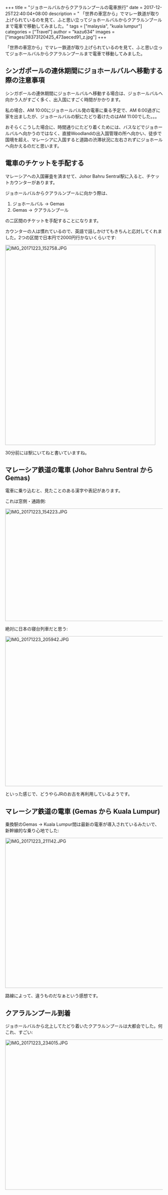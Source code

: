 +++
title = "ジョホールバルからクアラルンプールの電車旅行"
date = 2017-12-25T22:40:04+08:00
description = " 「世界の車窓から」でマレー鉄道が取り上げられているのを見て、ふと思い立ってジョホールバルからクアラルンプールまで電車で移動してみました。"
tags = ["malaysia", "kuala lumpur"]
categories = ["Travel"]
author = "kazu634"
images = ["images/38373120425_473aeced91_z.jpg"]
+++

「世界の車窓から」でマレー鉄道が取り上げられているのを見て、ふと思い立ってジョホールバルからクアラルンプールまで電車で移動してみました。

## シンガポールの連休期間にジョホールバルへ移動する際の注意事項
シンガポールの連休期間にジョホールバルへ移動する場合は、ジョホールバルへ向かう人がすごく多く、出入国にすごく時間がかかります。

私の場合、AM 10:00にジョホールバル発の電車に乗る予定で、AM 6:00過ぎに家を出ましたが、ジョホールバルの駅にたどり着けたのはAM 11:00でした。。。

おそらくこうした場合に、時間通りにたどり着くためには、バスなどでジョホールバルへ向かうのではなく、直接Woodlandの出入国管理の所へ向かい、徒歩で国境を超え、マレーシアに入国すると道路の渋滞状況に左右されずにジョホールへ向かえるのだと思います。

## 電車のチケットを手配する
マレーシアへの入国審査を済ませて、Johor Bahru Sentral駅に入ると、チケットカウンターがあります。

ジョホールバルからクアラルンプールに向かう際は、

1. ジョホールバル -> Gemas
2. Gemas -> クアラルンプール

の二区間のチケットを手配することになります。

カウンターの人は慣れているので、英語で話しかけてもきちんと応対してくれました。2つの区間で日本円で2000円行かないくらいです:

<a data-flickr-embed="true"  href="https://www.flickr.com/photos/42332031@N02/39249615441/in/album-72157661889675967/" title="IMG_20171223_152758.JPG"><img src="https://farm5.staticflickr.com/4590/39249615441_8f7f6fdcf1_z.jpg" width="480" height="640" alt="IMG_20171223_152758.JPG"></a><script async src="//embedr.flickr.com/assets/client-code.js" charset="utf-8"></script>

30分前には駅にいてねと書いていますね。

## マレーシア鉄道の電車 (Johor Bahru Sentral から Gemas)
電車に乗り込むと、見たことのある漢字や表記があります。

これは窓側・通路側:

<a data-flickr-embed="true"  href="https://www.flickr.com/photos/42332031@N02/38541764734/in/album-72157661889675967/" title="IMG_20171223_154223.JPG"><img src="https://farm5.staticflickr.com/4641/38541764734_76667c37fa_z.jpg" width="640" height="360" alt="IMG_20171223_154223.JPG"></a><script async src="//embedr.flickr.com/assets/client-code.js" charset="utf-8"></script>

絶対に日本の寝台列車だと思う:

<a data-flickr-embed="true"  href="https://www.flickr.com/photos/42332031@N02/25382851178/in/album-72157661889675967/" title="IMG_20171223_205942.JPG"><img src="https://farm5.staticflickr.com/4726/25382851178_306b72aec6_z.jpg" width="640" height="480" alt="IMG_20171223_205942.JPG"></a><script async src="//embedr.flickr.com/assets/client-code.js" charset="utf-8"></script>

といった感じで、どうやらJRのお古を再利用しているようです。

## マレーシア鉄道の電車 (Gemas から Kuala Lumpur)
乗換駅のGemas -> Kuala Lumpur間は最新の電車が導入されているみたいで、新幹線的な乗り心地でした:

<a data-flickr-embed="true"  href="https://www.flickr.com/photos/42332031@N02/25382853708/in/album-72157661889675967/" title="IMG_20171223_211142.JPG"><img src="https://farm5.staticflickr.com/4638/25382853708_21ce17735b_z.jpg" width="640" height="480" alt="IMG_20171223_211142.JPG"></a><script async src="//embedr.flickr.com/assets/client-code.js" charset="utf-8"></script>

路線によって、違うものだなぁという感想です。

## クアラルンプール到着
ジョホールバルから北上してたどり着いたクアラルンプールは大都会でした。何これ、すごい:

<a data-flickr-embed="true"  href="https://www.flickr.com/photos/42332031@N02/27473971399/in/album-72157661889675967/" title="IMG_20171223_234015.JPG"><img src="https://farm5.staticflickr.com/4726/27473971399_211deb892c_z.jpg" width="640" height="480" alt="IMG_20171223_234015.JPG"></a><script async src="//embedr.flickr.com/assets/client-code.js" charset="utf-8"></script>

